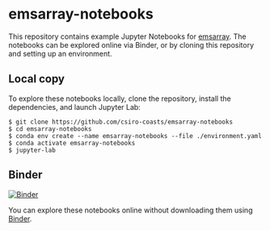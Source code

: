 emsarray-notebooks
==================

This repository contains example Jupyter Notebooks for [emsarray][emsarray].
The notebooks can be explored online via Binder,
or by cloning this repository and setting up an environment.

Local copy
----------

To explore these notebooks locally,
clone the repository, install the dependencies, and launch Jupyter Lab:

```shell
$ git clone https://github.com/csiro-coasts/emsarray-notebooks
$ cd emsarray-notebooks
$ conda env create --name emsarray-notebooks --file ./environment.yaml
$ conda activate emsarray-notebooks
$ jupyter-lab
```

Binder
------

[![Binder](https://mybinder.org/badge_logo.svg)][emsarray-binder]

You can explore these notebooks online without downloading them using [Binder][emsarray-binder].

[emsarray]: https://github.com/csiro-coasts/emsarray
[emsarray-binder]: https://mybinder.org/v2/gh/csiro-coasts/emsarray-notebooks/HEAD
